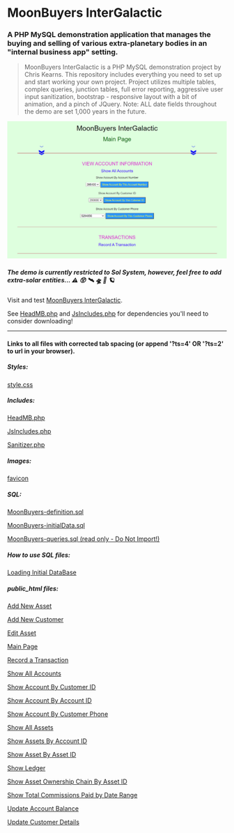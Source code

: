 # MoonBuyers InterGalactic

### A PHP MySQL demonstration application that manages the buying and selling of various extra-planetary bodies in an "internal business app" setting.

>MoonBuyers InterGalactic is a PHP MySQL demonstration project by Chris Kearns. This repository includes everything you need to set up and start working your own project. Project utilizes multiple tables, complex queries, junction tables, full error reporting, aggressive user input sanitization, bootstrap - responsive layout with a bit of animation, and a pinch of JQuery.  Note: ALL date fields throughout the demo are set 1,000 years in the future.

<p align="center">
  <img src="/img/MBI_1.png">
</p>

##### The demo is currently restricted to Sol System, however, feel free to add extra-solar entities... :warning: :astonished: :artificial_satellite: :flying_saucer: :rocket: :ringed_planet:

Visit and test [MoonBuyers InterGalactic](https://ChristopherKearns.com/MB/IndexMB.php).

See [HeadMB.php](/includes/HeadMB.php) and [JsIncludes.php](/includes/JsIncludes.php) for dependencies you'll need to consider downloading!

_____

#### Links to all files with corrected tab spacing (or append '?ts=4' OR '?ts=2' to url in your browser).

##### Styles:
[style.css](/css/style.css?ts=4)

##### Includes:
[HeadMB.php](/includes/HeadMB.php?ts=4)

[JsIncludes.php](/includes/JsIncludes.php?ts=4)

[Sanitizer.php](/includes/Sanitizer.php?ts=4)

##### Images:
[favicon](/img/MBfavicon.ico)

##### SQL:
[MoonBuyers-definition.sql](/SQL_Routines/MoonBuyers-definition.sql?ts=4)

[MoonBuyers-initialData.sql](/SQL_Routines/MoonBuyers-initialData.sql?ts=4)

[MoonBuyers-queries.sql (read only - Do Not Import!)](/SQL_Routines/MoonBuyers-queries.sql?ts=4)

##### How to use SQL files:
[Loading Initial DataBase](../../../Docs/blob/master/ImportExportMySQLDatabase.pdf)

##### public_html files:
[Add New Asset](AddNewAsset.php?ts=4)

[Add New Customer](AddNewCustomer.php?ts=4)

[Edit Asset](EditAsset.php?ts=4)

[Main Page](IndexMB.php?ts=4)

[Record a Transaction](RecordTrans.php?ts=4)

[Show All Accounts](ShowAccount.php?ts=4)

[Show Account By Customer ID](ShowAcctByCID.php?ts=4)

[Show Account By Account ID](ShowAcctByID.php?ts=2)

[Show Account By Customer Phone](ShowAcctByPhone.php?ts=2)

[Show All Assets](ShowAllAssets.php?ts=2)

[Show Assets By Account ID](ShowAssetByAccID.php?ts=2)

[Show Asset By Asset ID](ShowAssetByID.php?ts=2)

[Show Ledger](ShowLedger.php?ts=2)

[Show Asset Ownership Chain By Asset ID](ShowLedgerByID.php?ts=2)

[Show Total Commissions Paid by Date Range](ShowTCPaid.php?ts=2)

[Update Account Balance](UpdateAccBalance.php?ts=2)

[Update Customer Details](UpdateCustomer.php?ts=2)
